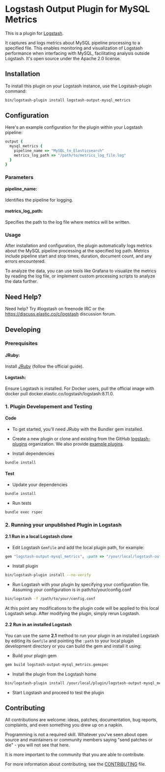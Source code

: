 # Logstash Output Plugin for MySQL Metrics

This is a plugin for [Logstash](https://github.com/elastic/logstash).

It captures and logs metrics about MySQL pipeline processing to a specified file. This enables monitoring and visualization of Logstash performance when interfacing with MySQL, facilitating analysis outside Logstash. It's open source under the Apache 2.0 license.

## Installation

To install this plugin on your Logstash instance, use the Logstash-plugin command:

```sh
bin/logstash-plugin install logstash-output-mysql_metrics
```

## Configuration

Here's an example configuration for the plugin within your Logstash pipeline:

```ruby
output {
  mysql_metrics {
    pipeline_name => "MySQL_to_Elasticsearch"
    metrics_log_path => "/path/to/metrics_log_file.log"
  }
}
```

### Parameters

#### pipeline_name:

Identifies the pipeline for logging.

#### metrics_log_path:

Specifies the path to the log file where metrics will be written.

### Usage

After installation and configuration, the plugin automatically logs metrics about the MySQL pipeline processing at the specified log path. Metrics include pipeline start and stop times, duration, document count, and any errors encountered.

To analyze the data, you can use tools like Grafana to visualize the metrics by reading the log file, or implement custom processing scripts to analyze the data further.

## Need Help?

Need help? Try #logstash on freenode IRC or the https://discuss.elastic.co/c/logstash discussion forum.

## Developing

### Prerequisites

#### JRuby:

Install [JRuby](https://www.jruby.org/getting-started) (follow the official guide).

#### Logstash:

Ensure Logstash is installed. For Docker users, pull the official image with docker pull docker.elastic.co/logstash/logstash:8.11.0.

### 1. Plugin Developement and Testing

#### Code

- To get started, you'll need JRuby with the Bundler gem installed.

- Create a new plugin or clone and existing from the GitHub [logstash-plugins](https://github.com/logstash-plugins) organization. We also provide [example plugins](https://github.com/logstash-plugins?query=example).

- Install dependencies

```sh
bundle install
```

#### Test

- Update your dependencies

```sh
bundle install
```

- Run tests

```sh
bundle exec rspec
```

### 2. Running your unpublished Plugin in Logstash

#### 2.1 Run in a local Logstash clone

- Edit Logstash `Gemfile` and add the local plugin path, for example:

```ruby
gem "logstash-output-mysql_metrics", :path => "/your/local/logstash-output-mysql_metrics"
```

- Install plugin

```sh
bin/logstash-plugin install --no-verify
```

- Run Logstash with your plugin by specifying your configuration file. Assuming your configuration is in path/to/your/config.conf

```sh
bin/logstash -f /path/to/your/config.conf
```

At this point any modifications to the plugin code will be applied to this local Logstash setup. After modifying the plugin, simply rerun Logstash.

#### 2.2 Run in an installed Logstash

You can use the same **2.1** method to run your plugin in an installed Logstash by editing its `Gemfile` and pointing the `:path` to your local plugin development directory or you can build the gem and install it using:

- Build your plugin gem

```sh
gem build logstash-output-mysql_metrics.gemspec
```

- Install the plugin from the Logstash home

```sh
bin/logstash-plugin install /your/local/plugin/logstash-output-mysql_metrics-0.1.0.gem
```

- Start Logstash and proceed to test the plugin

## Contributing

All contributions are welcome: ideas, patches, documentation, bug reports, complaints, and even something you drew up on a napkin.

Programming is not a required skill. Whatever you've seen about open source and maintainers or community members saying "send patches or die" - you will not see that here.

It is more important to the community that you are able to contribute.

For more information about contributing, see the [CONTRIBUTING](https://github.com/elastic/logstash/blob/main/CONTRIBUTING.md) file.
